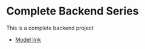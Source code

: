 # Complete Backend Series

This is a complete backend project
- [Model link](https://app.eraser.io/workspace/YtPqZ1VogxGy1jzIDkzj)